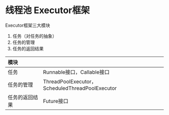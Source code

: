 # 线程池 Executor框架

Executor框架三大模块

1. 任务（对任务的抽象）
2. 任务的管理
3. 任务的返回结果

| 模块 |  |
| :--- | :--- |
| 任务 | Runnable接口，Callable接口 |
| 任务的管理 | ThreadPoolExecutor，ScheduledThreadPoolExecutor |
| 任务的返回结果 | Future接口 |



